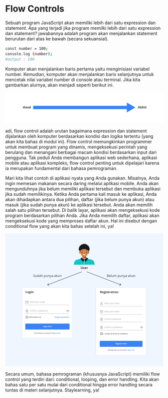# Flow Controls

Sebuah program JavaScript akan memiliki lebih dari satu expression dan statement. Apa yang terjadi jika program memilki lebih dari satu expression dan statement? jawabannya adalah program akan menjalankan statement berurutan dari atas ke bawah (secara sekuansial).

```bash
const number = 100;
console.log (number);
#output : 100
```

Komputer akan menjalankan baris pertama yaitu menginisiasi variabel number. Kemudian, komputer akan menjalankan baris selanjutnya untuk mencetak nilai variabel number di console atau terminal. Jika kita gambarkan alurnya, akan menjadi seperti berikut ini.

![alt text](image.png)

adi, flow control adalah urutan bagaimana expression dan statement dijalankan oleh komputer berdasarkan kondisi dan logika tertentu (yang akan kita bahas di modul ini). Flow control memungkinkan programmer untuk membuat program yang dinamis, mengeksekusi perintah yang berulang dan menangani berbagai macam kondisi berdasarkan input dari pengguna. Tak peduli Anda membangun aplikasi web sederhana, aplikasi mobile atau aplikasi kompleks, flow control penting untuk dipelajari karena ia merupakan fundamental dari bahasa pemrograman.

Mari kita lihat contoh di aplikasi nyata yang Anda gunakan. Misalnya, Anda ingin memesan makanan secara daring melalui aplikasi mobile. Anda akan mengunduhnya jika belum memiliki aplikasi tersebut dan membuka aplikasi jika sudah memilikinya. Ketika Anda pertama kali masuk ke aplikasi, Anda akan dihadapkan antara dua pilihan, daftar (jika belum punya akun) atau masuk (jika sudah punya akun) ke aplikasi tersebut. Anda akan memilih salah satu pilihan tersebut. Di balik layar, aplikasi akan mengeksekusi kode program berdasarkan pilihan Anda. Jika Anda memilih daftar, aplikasi akan mengeksekusi kode yang memproses daftar akun. Hal ini disebut dengan conditional flow yang akan kita bahas setelah ini, ya!

![alt text](image-1.png)

Secara umum, bahasa pemrograman (khususnya JavaScript) memiliki flow control yang terdiri dari: conditional, looping, dan error handling. Kita akan bahas satu per satu mulai dari conditional hingga error handling secara tuntas di materi selanjutnya. Staylearning, ya!
